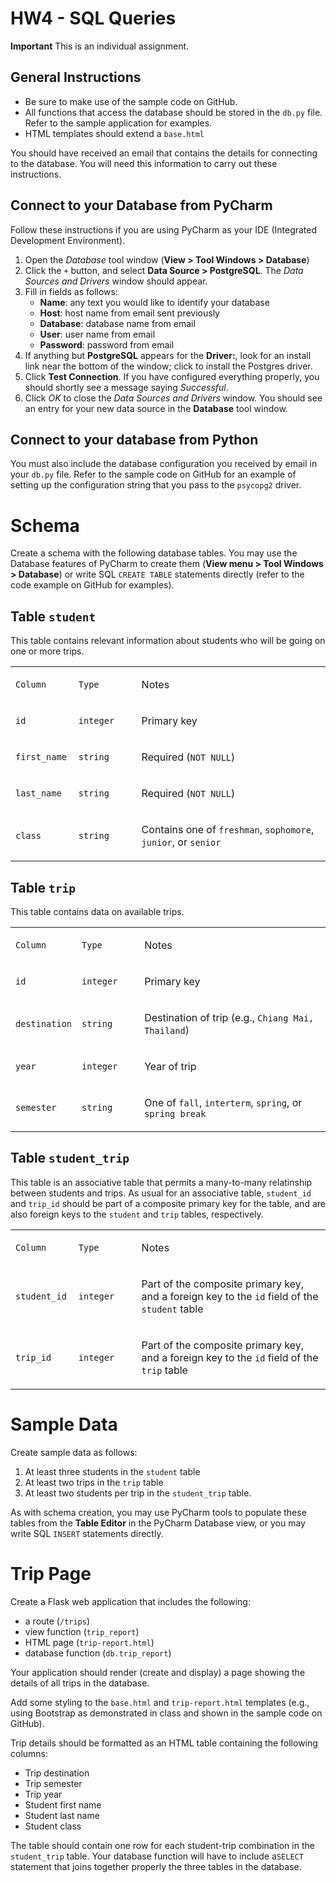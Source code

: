 # HW4 - SQL Queries

**Important** This is an individual assignment.

## General Instructions

-   Be sure to make use of the sample code on GitHub.
-   All functions that access the database should be stored in the
    `db.py` file. Refer to the sample application for examples.
-   HTML templates should extend a `base.html`

You should have received an email that contains the details
for connecting to the database.
You will need this information to carry out these instructions. 

## Connect to your Database from PyCharm

Follow these instructions if you are using PyCharm as
your IDE (Integrated Development Environment).

1. Open the *Database* tool window (**View > Tool Windows > Database**)
1. Click the `+` button, and select **Data Source > PostgreSQL**. The *Data
    Sources and Drivers* window should appear.
1. Fill in fields as follows:
   - **Name**: any text you would like to identify your database
   - **Host**: host name from email sent previously
   - **Database**: database name from email
   - **User**: user name from email
   - **Password**: password from email
1. If anything but **PostgreSQL** appears for the **Driver:**,
   look for an install link near the bottom of the window;
   click to install the Postgres driver.
1. Click **Test Connection**. If you have configured everything
   properly, you should shortly see a message saying *Successful*.
1. Click *OK* to close the *Data Sources and Drivers* window.
   You should see an entry for your new data source
   in the **Database** tool window.

## Connect to your database from Python

You must also include the database configuration
you received by email in your `db.py` file.
Refer to the sample code on GitHub
for an example of setting up the configuration
string that you pass to the `psycopg2` driver.


Schema
======

Create a schema with the following database tables. You may use the
Database features of PyCharm to create them 
(**View menu > Tool Windows > Database**) 
or write SQL `CREATE TABLE` statements directly (refer to the
code example on GitHub for examples).

Table `student`
---------------

This table contains relevant information about students who will be
going on one or more trips.

<table>
<colgroup>
<col style="width: 20%" />
<col style="width: 20%" />
<col style="width: 60%" />
</colgroup>
<tbody>
<tr class="odd">
<td><p><code>Column</code></p></td>
<td><p><code>Type</code></p></td>
<td><p>Notes</p></td>
</tr>
<tr class="even">
<td><p><code>id</code></p></td>
<td><p><code>integer</code></p></td>
<td><p>Primary key</p></td>
</tr>
<tr class="odd">
<td><p><code>first_name</code></p></td>
<td><p><code>string</code></p></td>
<td><p>Required (<code>NOT NULL</code>)</p></td>
</tr>
<tr class="even">
<td><p><code>last_name</code></p></td>
<td><p><code>string</code></p></td>
<td><p>Required (<code>NOT NULL</code>)</p></td>
</tr>
<tr class="odd">
<td><p><code>class</code></p></td>
<td><p><code>string</code></p></td>
<td><p>Contains one of <code>freshman</code>, <code>sophomore</code>, <code>junior</code>, or <code>senior</code></p></td>
</tr>
</tbody>
</table>

Table `trip`
------------

This table contains data on available trips.

<table>
<colgroup>
<col style="width: 20%" />
<col style="width: 20%" />
<col style="width: 60%" />
</colgroup>
<tbody>
<tr class="odd">
<td><p><code>Column</code></p></td>
<td><p><code>Type</code></p></td>
<td><p>Notes</p></td>
</tr>
<tr class="even">
<td><p><code>id</code></p></td>
<td><p><code>integer</code></p></td>
<td><p>Primary key</p></td>
</tr>
<tr class="odd">
<td><p><code>destination</code></p></td>
<td><p><code>string</code></p></td>
<td><p>Destination of trip (e.g., <code>Chiang Mai, Thailand</code>)</p></td>
</tr>
<tr class="even">
<td><p><code>year</code></p></td>
<td><p><code>integer</code></p></td>
<td><p>Year of trip</p></td>
</tr>
<tr class="odd">
<td><p><code>semester</code></p></td>
<td><p><code>string</code></p></td>
<td><p>One of <code>fall</code>, <code>interterm</code>, <code>spring</code>, or <code>spring break</code></p></td>
</tr>
</tbody>
</table>

Table `student_trip`
--------------------

This table is an associative table that permits a many-to-many
relatinship between students and trips. As usual for an associative
table, `student_id` and `trip_id` should be part of a composite primary
key for the table, and are also foreign keys to the `student` and `trip`
tables, respectively.

<table>
<colgroup>
<col style="width: 20%" />
<col style="width: 20%" />
<col style="width: 60%" />
</colgroup>
<tbody>
<tr class="odd">
<td><p><code>Column</code></p></td>
<td><p><code>Type</code></p></td>
<td><p>Notes</p></td>
</tr>
<tr class="even">
<td><p><code>student_id</code></p></td>
<td><p><code>integer</code></p></td>
<td><p>Part of the composite primary key, and a foreign key to the <code>id</code> field of the <code>student</code> table</p></td>
</tr>
<tr class="odd">
<td><p><code>trip_id</code></p></td>
<td><p><code>integer</code></p></td>
<td><p>Part of the composite primary key, and a foreign key to the <code>id</code> field of the <code>trip</code> table</p></td>
</tr>
</tbody>
</table>

Sample Data
===========

Create sample data as follows:

1.  At least three students in the `student` table
1.  At least two trips in the `trip` table
1.  At least two students per trip in the `student_trip` table.

As with schema creation, you may use PyCharm tools to populate these
tables from the **Table Editor** in the PyCharm Database view, 
or you may write SQL `INSERT` statements directly.

Trip Page
=========

Create a Flask web application that includes the following:

- a route (`/trips`)
- view function (`trip_report`)
- HTML page (`trip-report.html`)
- database function (`db.trip_report`) 

Your application should render (create and display)
a page showing the details of all trips in the database. 

Add some styling to the `base.html` and `trip-report.html`
templates (e.g., using Bootstrap as demonstrated in class
and shown in the sample code on GitHub).

Trip details should be formatted as an HTML table
containing the following columns:

- Trip destination
- Trip semester
- Trip year
- Student first name
- Student last name
- Student class

The table should contain one row for each student-trip combination 
in the `student_trip` table. 
Your database function will have to include a`SELECT` statement 
that joins together properly the three tables in the database.
